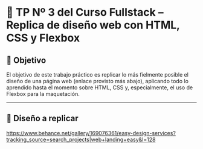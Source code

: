# 🧪 TP Nº 3 del Curso Fullstack – Replica de diseño web con HTML, CSS y Flexbox

## 🎯 Objetivo
El objetivo de este trabajo práctico es replicar lo más fielmente posible el diseño de una página web (enlace provisto más abajo), aplicando todo lo aprendido hasta el momento sobre HTML, CSS y, especialmente, el uso de Flexbox para la maquetación.
________________________________________
## 🔗 Diseño a replicar
https://www.behance.net/gallery/169076361/easy-design-services?tracking_source=search_projects|web+landing+easy&l=128

